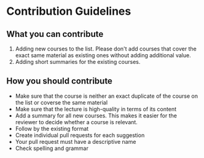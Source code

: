 # Contribution Guidelines



## What you can contribute

1. Adding new courses to the list. Please don't add courses that 
    cover the exact same material as existing ones without adding 
    additional value. 
2. Adding short summaries for the existing courses.

## How you should contribute

* Make sure that the course is neither an exact duplicate of the course
    on the list or coverse the same material 
* Make sure that the lecture is high-quality in terms of its content
* Add a summary for all new courses. This makes it easier for the reviewer 
    to decide whether a course is relevant.
* Follow by the existing format 
* Create individual pull requests for each suggestion
* Your pull request must have a descriptive name
* Check spelling and grammar
